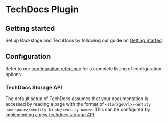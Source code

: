 # TechDocs Plugin

## Getting started

Set up Backstage and TechDocs by following our guide on [Getting Started](../../docs/features/techdocs/getting-started.md).

## Configuration

Refer to our [configuration reference](../../docs/features/techdocs/configuration.md) for a complete listing of configuration options.

### TechDocs Storage API

The default setup of TechDocs assumes that your documentation is accessed by reading a page with the format of `<storageUrl>/<entity namespace>/<entity kind>/<entity name>`. This can be configured by [implementing a new techdocs storage API](https://backstage.io/docs/features/techdocs/how-to-guides#how-to-implement-your-own-techdocs-apis).

